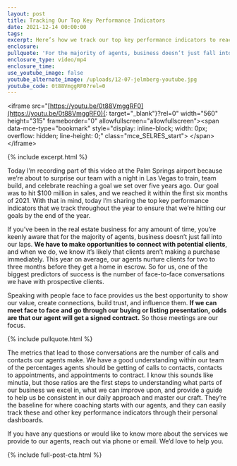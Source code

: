 ```yaml
---
layout: post
title: Tracking Our Top Key Performance Indicators
date: 2021-12-14 00:00:00
tags:
excerpt: Here’s how we track our top key performance indicators to reach our goals.
enclosure:
pullquote: 'For the majority of agents, business doesn’t just fall into our laps. '
enclosure_type: video/mp4
enclosure_time:
use_youtube_image: false
youtube_alternate_image: /uploads/12-07-jelmberg-youtube.jpg
youtube_code: 0t88VmggRF0?rel=0
---
```

&lt;iframe src="[https://youtu.be/0t88VmggRF0](https://youtu.be/0t88VmggRF0){: target="_blank"}?rel=0" width="560" height="315" frameborder="0" allowfullscreen="allowfullscreen"&gt;&lt;span data-mce-type="bookmark" style="display: inline-block; width: 0px; overflow: hidden; line-height: 0;" class="mce\_SELRES\_start"&gt; &lt;/span&gt;&lt;/iframe&gt;

{% include excerpt.html %}

Today I’m recording part of this video at the Palm Springs airport because we’re about to surprise our team with a night in Las Vegas to train, team build, and celebrate reaching a goal we set over five years ago. Our goal was to hit $100 million in sales, and we reached it within the first six months of 2021. With that in mind, today I’m sharing the top key performance indicators that we track throughout the year to ensure that we’re hitting our goals by the end of the year.&nbsp;

If you’ve been in the real estate business for any amount of time, you’re keenly aware that for the majority of agents, business doesn’t just fall into our laps. **We have to make opportunities to connect with potential clients**, and when we do, we know it’s likely that clients aren’t making a purchase immediately. This year on average, our agents nurture clients for two to three months before they get a home in escrow. So for us, one of the biggest predictors of success is the number of face-to-face conversations we have with prospective clients.&nbsp;

Speaking with people face to face provides us the best opportunity to show our value, create connections, build trust, and influence them. **If we can meet face to face and go through our buying or listing presentation, odds are that our agent will get a signed contract.** So those meetings are our focus.

{% include pullquote.html %}

The metrics that lead to those conversations are the number of calls and contacts our agents make. We have a good understanding within our team of the percentages agents should be getting of calls to contacts, contacts to appointments, and appointments to contract. I know this sounds like minutia, but those ratios are the first steps to understanding what parts of our business we excel in, what we can improve upon, and provide a guide to help us be consistent in our daily approach and master our craft. They’re the baseline for where coaching starts with our agents, and they can easily track these and other key performance indicators through their personal dashboards.&nbsp;

If you have any questions or would like to know more about the services we provide to our agents, reach out via phone or email. We’d love to help you.

{% include full-post-cta.html %}
